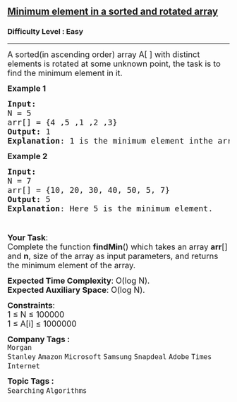 <h2><a href="https://practice.geeksforgeeks.org/problems/minimum-element-in-a-sorted-and-rotated-array3611/1?utm_source=geeksforgeeks&utm_medium=article_practice_tab&utm_campaign=article_practice_tab">Minimum element in a sorted and rotated array</a></h2><h3>Difficulty Level : Easy</h3><hr><div class="problems_problem_content__Xm_eO"><p><span style="font-size:18px">A sorted(in&nbsp;ascending order) array A[ ] with distinct elements is rotated at some unknown point, the task is to find the minimum element in it.</span></p>

<p><span style="font-size:18px"><strong>Example 1</strong></span></p>

<pre><span style="font-size:18px"><strong>Input:
</strong>N = 5
arr[] = {4 ,5 ,1 ,2 ,3}
<strong>Output: </strong>1
</span><span style="font-size:18px"><strong>Explanation</strong>: 1 is the minimum element inthe array.</span></pre>

<p><span style="font-size:18px"><strong>Example 2</strong></span></p>

<pre><span style="font-size:18px"><strong>Input:
</strong>N = 7
arr[] = {10, 20, 30, 40, 50, 5, 7}
</span><span style="font-size:18px"><strong>Output: </strong>5
</span><span style="font-size:18px"><strong>Explanation</strong>: Here 5 is the minimum element.</span></pre>

<p>&nbsp;</p>

<p><span style="font-size:18px"><strong>Your Task</strong>:<br>
Complete the function&nbsp;<strong>findMin</strong>() which takes an array <strong>arr</strong>[] and <strong>n</strong>, size of the array as input parameters, and returns the minimum element of the array.</span></p>

<p><span style="font-size:18px"><strong>Expected Time Complexity</strong>: O(log N).<br>
<strong>Expected Auxiliary Space</strong>: O(log N).</span></p>

<p><span style="font-size:18px"><strong>Constraints</strong>:<br>
1 ≤ N ≤ 100000<br>
1 ≤ A[i] ≤ 1000000</span></p>
</div><p><span style=font-size:18px><strong>Company Tags : </strong><br><code>Morgan Stanley</code>&nbsp;<code>Amazon</code>&nbsp;<code>Microsoft</code>&nbsp;<code>Samsung</code>&nbsp;<code>Snapdeal</code>&nbsp;<code>Adobe</code>&nbsp;<code>Times Internet</code>&nbsp;<br><p><span style=font-size:18px><strong>Topic Tags : </strong><br><code>Searching</code>&nbsp;<code>Algorithms</code>&nbsp;